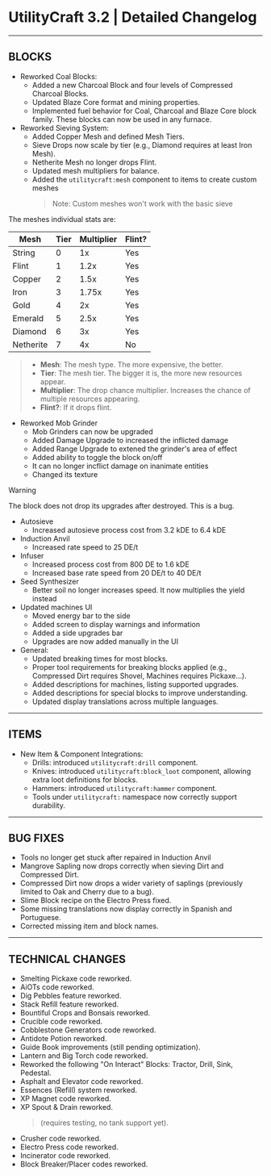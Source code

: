 # UtilityCraft 3.2 | Detailed Changelog
---
## BLOCKS

- Reworked Coal Blocks:
  - Added a new Charcoal Block and four levels of Compressed Charcoal Blocks.
  - Updated Blaze Core format and mining properties.
  - Implemented fuel behavior for Coal, Charcoal and Blaze Core block family. These blocks can now be used in any furnace.
- Reworked Sieving System:
  - Added Copper Mesh and defined Mesh Tiers.
  - Sieve Drops now scale by tier (e.g., Diamond requires at least Iron Mesh).
  - Netherite Mesh no longer drops Flint.
  - Updated mesh multipliers for balance.
  - Added the `utilitycraft:mesh` component to items to create custom meshes
    > Note: Custom meshes won't work with the basic sieve

The meshes individual stats are:
    
 | **Mesh**  | **Tier** | **Multiplier** | **Flint?** |
 |-----------|----------|----------------|------------|
 | String    | 0        | 1x             | Yes        |
 | Flint     | 1        | 1.2x           | Yes        |
 | Copper    | 2        | 1.5x           | Yes        | 
 | Iron      | 3        | 1.75x          | Yes        |
 | Gold      | 4        | 2x             | Yes        |
 | Emerald   | 5        | 2.5x           | Yes        |
 | Diamond   | 6        | 3x             | Yes        |
 | Netherite | 7        | 4x             | No         |
  > - **Mesh**: The mesh type. The more expensive, the better.
  > - **Tier**: The mesh tier. The bigger it is, the more new resources appear.
  > - **Multiplier**: The drop chance multiplier. Increases the chance of multiple resources appearing.
  > - **Flint?**: If it drops flint.
- Reworked Mob Grinder
  - Mob Grinders can now be upgraded
  - Added Damage Upgrade to increased the inflicted damage
  - Added Range Upgrade to extened the grinder's area of effect
  - Added ability to toggle the block on/off
  - It can no longer incflict damage on inanimate entities
  - Changed its texture
> [!WARNING]
> The block does not drop its upgrades after destroyed. This is a bug.

- Autosieve
  - Increased autosieve process cost from 3.2 kDE to 6.4 kDE
- Induction Anvil
  - Increased rate speed to 25 DE/t
- Infuser
  - Increased process cost from 800 DE to 1.6 kDE
  - Increased base rate speed from 20 DE/t to 40 DE/t
- Seed Synthesizer
  - Better soil no longer increases speed. It now multiplies the yield instead
- Updated machines UI
  - Moved energy bar to the side
  - Added screen to display warnings and information
  - Added a side upgrades bar
  - Upgrades are now added manually in the UI
- General:
  - Updated breaking times for most blocks.
  - Proper tool requirements for breaking blocks applied (e.g., Compressed Dirt requires Shovel, Machines requires Pickaxe…).
  - Added descriptions for machines, listing supported upgrades.
  - Added descriptions for special blocks to improve understanding.
  - Updated display translations across multiple languages.

---
## ITEMS

- New Item & Component Integrations:
  - Drills: introduced `utilitycraft:drill` component.
  - Knives: introduced `utilitycraft:block_loot` component, allowing extra loot definitions for blocks.
  - Hammers: introduced `utilitycraft:hammer` component.
  - Tools under `utilitycraft:` namespace now correctly support durability.

---
## BUG FIXES

  - Tools no longer get stuck after repaired in Induction Anvil
  - Mangrove Sapling now drops correctly when sieving Dirt and Compressed Dirt.
  - Compressed Dirt now drops a wider variety of saplings (previously limited to Oak and Cherry due to a bug).
  - Slime Block recipe on the Electro Press fixed.
  - Some missing translations now display correctly in Spanish and Portuguese.
  - Corrected missing item and block names.

---
## TECHNICAL CHANGES

  - Smelting Pickaxe code reworked.
  - AiOTs code reworked.
  - Dig Pebbles feature reworked.
  - Stack Refill feature reworked.
  - Bountiful Crops and Bonsais reworked.
  - Crucible code reworked.
  - Cobblestone Generators code reworked.
  - Antidote Potion reworked.
  - Guide Book improvements (still pending optimization).
  - Lantern and Big Torch code reworked.
  - Reworked the following "On Interact" Blocks: Tractor, Drill, Sink, Pedestal.
  - Asphalt and Elevator code reworked.
  - Essences (Refill) system reworked.
  - XP Magnet code reworked.
  - XP Spout & Drain reworked.
    > (requires testing, no tank support yet).
  - Crusher code reworked.
  - Electro Press code reworked.
  - Incinerator code reworked.
  - Block Breaker/Placer codes reworked.
